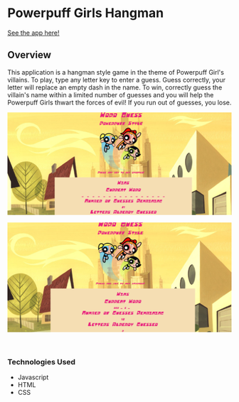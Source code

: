 # Powerpuff Girls Hangman

[See the app here!](https://reharr4.github.io/Word-Guess-Game/)

## Overview
This application is a hangman style game in the theme of Powerpuff Girl's villains. To play, type any letter key to enter a guess. Guess correctly, your letter will replace an empty dash in the name. To win, correctly guess the villain's name within a limited number of guesses and you will help the Powerpuff Girls thwart the forces of evil! If you run out of guesses, you lose. 

![Word Guess Home Page](/assets/images/wordguesshome.png?raw=true)

![Letters Guessed](/assets/images/guessedletters.png?raw=true)

![]()

### Technologies Used
* Javascript
* HTML
* CSS